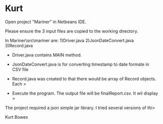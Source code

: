 # Kurt
Open project "Mariner" in Netbeans IDE.

Please ensure the 3 input files are copied to the working directory.

In Mariner\src\mariner are: 1)Driver.java 2)JsonDateConvert.java 3)Record.java

- Driver.java contains MAIN method.

- JsonDateConvert.java is for converting timestamp to date formate in CSV file

- Record.java was created to that there would be array of Record objects. Each >

- Execute the program. The output file will be finalReport.csv. It wil display >

The project required a json simple jar library. I tried several versions of thi>


Kurt Bowes

